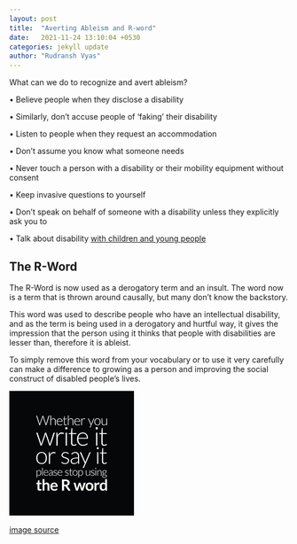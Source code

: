 ```yaml
---
layout: post
title:  "Averting Ableism and R-word"
date:   2021-11-24 13:10:04 +0530
categories: jekyll update
author: "Rudransh Vyas"
---
```


What can we do to recognize and avert ableism?

 • Believe people when they disclose a disability

 • Similarly, don’t accuse people of ‘faking’ their disability

 • Listen to people when they request an accommodation

 • Don’t assume you know what someone needs

 • Never touch a person with a disability or their mobility equipment without consent

 • Keep invasive questions to yourself

 • Don’t speak on behalf of someone with a disability unless they explicitly ask you to

 • Talk about disability [with children and young people](https://nebula.wsimg.com/07ff3147582a2b7c1dd5404791dc477b?AccessKeyId=9D6F6082FE5EE52C3DC6&disposition=0&alloworigin=1)

## The R-Word
The R-Word is now used as a derogatory term and an insult. The word now is a term that is thrown around causally, but many don’t know the backstory. 

This word was used to describe people who have an intellectual disability, and as the term is being used in a derogatory and hurtful way, it gives the impression that the person using it thinks that people with disabilities are lesser than, therefore it is ableist. 

To simply remove this word from your vocabulary or to use it very carefully can make a difference to growing as a person and improving the social construct of disabled people’s lives.

![r-word]( /assets/images/r-word.png)

[image source](https://scontent.fbho1-1.fna.fbcdn.net/v/t15.5256-10/s1080x2048/27255872_540012759714470_4342182352521265152_n.jpg?_nc_cat=100&ccb=1-5&_nc_sid=ad6a45&_nc_ohc=slVu9tyOztYAX9LhtWl&_nc_ht=scontent.fbho1-1.fna&oh=408f94de5bd1237ac11740b3c8187d87&oe=61AA42EE)
 
